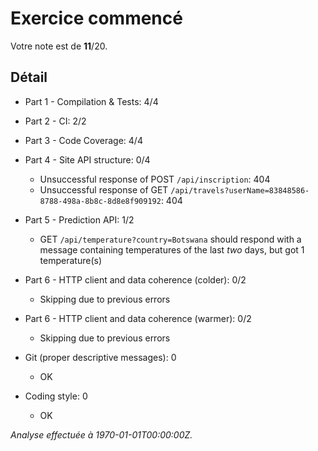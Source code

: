 # Exercice commencé
Votre note est de **11**/20.

## Détail
* Part 1 - Compilation & Tests: 4/4
* Part 2 - CI: 2/2
* Part 3 - Code Coverage: 4/4
* Part 4 - Site API structure: 0/4
    * Unsuccessful response of POST `/api/inscription`: 404
    * Unsuccessful response of GET `/api/travels?userName=83848586-8788-498a-8b8c-8d8e8f909192`: 404

* Part 5 - Prediction API: 1/2
    * GET `/api/temperature?country=Botswana` should respond with a message containing temperatures of the last *two* days, but got 1 temperature(s)

* Part 6 - HTTP client and data coherence (colder): 0/2
    * Skipping due to previous errors

* Part 6 - HTTP client and data coherence (warmer): 0/2
    * Skipping due to previous errors

* Git (proper descriptive messages): 0
    * OK

* Coding style: 0
    * OK



*Analyse effectuée à 1970-01-01T00:00:00Z.*

